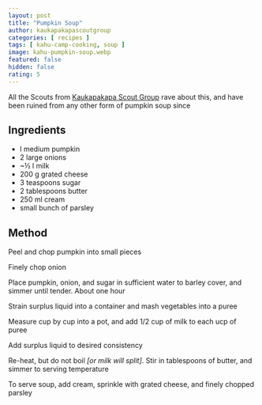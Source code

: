 ```yaml
---
layout: post
title: "Pumpkin Soup"
author: kaukapakapascoutgroup
categories: [ recipes ]
tags: [ kahu-camp-cooking, soup ]
image: kahu-pumpkin-soup.webp
featured: false
hidden: false
rating: 5
---
```


All the Scouts from [Kaukapakapa Scout Group](/authors#12042) rave about this, and have been ruined from any other form of pumpkin soup since

## Ingredients

* l medium pumpkin
* 2 large onions
* ~½ l milk
* 200 g grated cheese
* 3 teaspoons sugar
* 2 tablespoons butter
* 250 ml cream
* small bunch of parsley

## Method

Peel and chop pumpkin into small pieces

Finely chop onion

Place pumpkin, onion, and sugar in sufficient water to barley cover, and simmer until tender. About one hour

Strain surplus liquid into a container and mash vegetables into a puree

Measure cup by cup into a pot, and add 1/2 cup of milk to each ucp of puree

Add surplus liquid to desired consistency

Re-heat, but do not boil _[or milk will split]_. Stir in tablespoons of butter, and simmer to serving temperature

To serve soup, add cream, sprinkle with grated cheese, and finely chopped parsley
